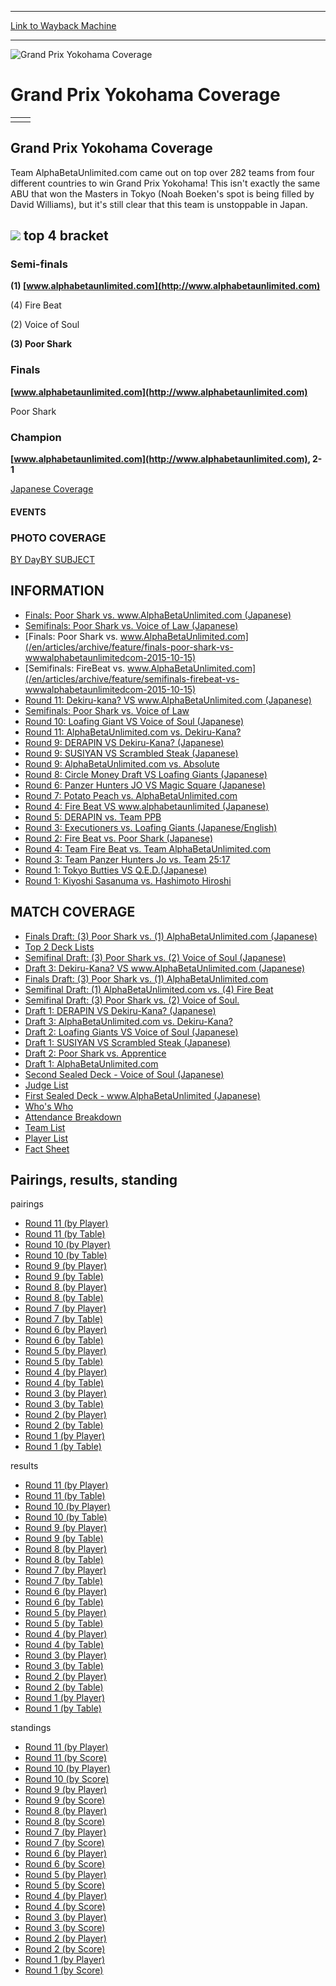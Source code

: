 
---
[Link to Wayback Machine](https://web.archive.org/web/20160303194501/http://magic.wizards.com/en/events/coverage/gpyok01)

[_metadata_:description]:- "Grand Prix Yokohama Coverage"
[_metadata_:generator]:- "Drupal 7 (http://drupal.org)"
[_metadata_:node]:- "807081"
[_metadata_:source]:- "div-block-system-main"
[_metadata_:title]:- "Grand Prix Yokohama Coverage"
[_metadata_:wayback_capture_timestamp]:- "2016-03-03 19:45:01"
[_metadata_:wayback_raw_url]:- "https://web.archive.org/web/20160303194501id_/http://magic.wizards.com/en/events/coverage/gpyok01"
[_metadata_:wayback_url]:- "http://magic.wizards.com/en/events/coverage/gpyok01"
---







![Grand Prix Yokohama Coverage](https://media.magic.wizards.com/images/banner/large_1_4.jpg)





Grand Prix Yokohama Coverage
============================














|  |  |
| --- | --- |
|  |  |

Grand Prix Yokohama Coverage
----------------------------


Team AlphaBetaUnlimited.com came out on top over 282 teams from four different countries to win Grand Prix Yokohama! This isn't exactly the same ABU that won the Masters in Tokyo (Noah Boeken's spot is being filled by David Williams), but it's still clear that this team is unstoppable in Japan.


![](https://media.magic.wizards.com/image_legacy_migration/sideboard/images/GPYOK01/winners.jpg)
top 4 bracket
-------------





### Semi-finals





**(1) [www.alphabetaunlimited.com](http://www.alphabetaunlimited.com)**




(4) Fire Beat






(2) Voice of Soul




**(3) Poor Shark**







### Finals





**[www.alphabetaunlimited.com](http://www.alphabetaunlimited.com)**




Poor Shark







### Champion





**[www.alphabetaunlimited.com](http://www.alphabetaunlimited.com), 2-1**








[Japanese Coverage](/en/node/807071)








#### EVENTS


### PHOTO COVERAGE


[BY Day](/en/articles/archive/feature/2001-grand-prix-yokohama-2015-10-15)[BY SUBJECT](/en/articles/archive/feature/2001-grand-prix-yokohama-2015-10-15)









INFORMATION
-----------


* [Finals: Poor Shark vs. www.AlphaBetaUnlimited.com (Japanese)](/en/node/806511)
* [Semifinals: Poor Shark vs. Voice of Law (Japanese)](/en/node/806526)
* [Finals: Poor Shark vs. www.AlphaBetaUnlimited.com](/en/articles/archive/feature/finals-poor-shark-vs-wwwalphabetaunlimitedcom-2015-10-15)
* [Semifinals: FireBeat vs. www.AlphaBetaUnlimited.com](/en/articles/archive/feature/semifinals-firebeat-vs-wwwalphabetaunlimitedcom-2015-10-15)
* [Round 11: Dekiru-kana? VS www.AlphaBetaUnlimited.com (Japanese)](/en/node/806551)
* [Semifinals: Poor Shark vs. Voice of Law](/en/articles/archive/feature/semifinals-poor-shark-vs-voice-law-2015-10-15)
* [Round 10: Loafing Giant VS Voice of Soul (Japanese)](/en/node/806576)
* [Round 11: AlphaBetaUnlimited.com vs. Dekiru-Kana?](/en/articles/archive/feature/round-11-alphabetaunlimitedcom-vs-dekiru-kana-2015-10-15)
* [Round 9: DERAPIN VS Dekiru-Kana? (Japanese)](/en/node/806591)
* [Round 9: SUSIYAN VS Scrambled Steak (Japanese)](/en/node/806616)
* [Round 9: AlphaBetaUnlimited.com vs. Absolute](/en/articles/archive/feature/round-9-alphabetaunlimitedcom-vs-absolute-2015-10-15)
* [Round 8: Circle Money Draft VS Loafing Giants (Japanese)](/en/node/806631)
* [Round 6: Panzer Hunters JO VS Magic Square (Japanese)](/en/node/806646)
* [Round 7: Potato Peach vs. AlphaBetaUnlimited.com](/en/articles/archive/feature/round-7-potato-peach-vs-alphabetaunlimitedcom-2015-10-15)
* [Round 4: Fire Beat VS www.alphabetaunlimited (Japanese)](/en/node/806656)
* [Round 5: DERAPIN vs. Team PPB](/en/articles/archive/feature/round-5-derapin-vs-team-ppb-2015-10-15)
* [Round 3: Executioners vs. Loafing Giants (Japanese/English)](/en/articles/archive/feature/round-3-executioners-vs-loafing-giants-japaneseenglish-2015-10-15)
* [Round 2: Fire Beat vs. Poor Shark (Japanese)](/en/node/806676)
* [Round 4: Team Fire Beat vs. Team AlphaBetaUnlimited.com](/en/articles/archive/feature/round-4-team-fire-beat-vs-team-alphabetaunlimitedcom-2015-10-15)
* [Round 3: Team Panzer Hunters Jo vs. Team 25:17](/en/articles/archive/feature/round-3-team-panzer-hunters-jo-vs-team-2517-2015-10-15)
* [Round 1: Tokyo Butties VS Q.E.D.(Japanese)](/en/node/806696)
* [Round 1: Kiyoshi Sasanuma vs. Hashimoto Hiroshi](/en/articles/archive/feature/round-1-kiyoshi-sasanuma-fujieda-laboratory-vs-hashimoto-hiroshi-rakeru)


MATCH COVERAGE
--------------


* [Finals Draft: (3) Poor Shark vs. (1) AlphaBetaUnlimited.com (Japanese)](/en/articles/archive/feature/finals-draft-3-poor-shark-vs-1-alphabetaunlimitedcom-2015-10-15)
* [Top 2 Deck Lists](/en/articles/archive/feature/top-2-deck-lists-2015-10-15)
* [Semifinal Draft: (3) Poor Shark vs. (2) Voice of Soul (Japanese)](/en/node/806541)
* [Draft 3: Dekiru-Kana? VS www.AlphaBetaUnlimited.com (Japanese)](/en/node/806556)
* [Finals Draft: (3) Poor Shark vs. (1) AlphaBetaUnlimited.com](/en/articles/archive/feature/finals-draft-3-poor-shark-vs-1-alphabetaunlimitedcom-2015-10-15-0)
* [Semifinal Draft: (1) AlphaBetaUnlimited.com vs. (4) Fire Beat](/en/articles/archive/feature/semifinal-draft-1-alphabetaunlimitedcom-vs-4-fire-beat-2015-10-15)
* [Semifinal Draft: (3) Poor Shark vs. (2) Voice of Soul.](/en/articles/archive/feature/semifinal-draft-3-poor-shark-vs-2-voice-soul-2015-10-15)
* [Draft 1: DERAPIN VS Dekiru-Kana? (Japanese)](/en/articles/archive/feature/draft-1-derapin-vs-dekiru-kana-2015-10-15)
* [Draft 3: AlphaBetaUnlimited.com vs. Dekiru-Kana?](/en/articles/archive/feature/draft-3-alphabetaunlimitedcom-vs-dekiru-kana-2015-10-15)
* [Draft 2: Loafing Giants VS Voice of Soul (Japanese)](/en/articles/archive/feature/draft-2-loafing-giants-vs-voice-soul-2015-10-15)
* [Draft 1: SUSIYAN VS Scrambled Steak (Japanese)](/en/articles/archive/feature/draft-1-susiyan-vs-scrambled-steak-2015-10-15)
* [Draft 2: Poor Shark vs. Apprentice](/en/articles/archive/feature/draft-2-poor-shark-vs-apprentice-2015-10-15)
* [Draft 1: AlphaBetaUnlimited.com](/en/node/806636)
* [Second Sealed Deck - Voice of Soul (Japanese)](/en/node/806641)
* [Judge List](/en/articles/archive/feature/grand-prix-yokohama-judge-list-2015-10-15)
* [First Sealed Deck - www.AlphaBetaUnlimited (Japanese)](/en/node/806701)
* [Who's Who](/en/articles/archive/feature/whos-who-2015-10-15)
* [Attendance Breakdown](/en/articles/archive/feature/grand-prix-yokohama-attendance-breakdown-2015-10-15)
* [Team List](/en/articles/archive/feature/grand-prix-yokohama-team-list-2015-10-15)
* [Player List](/en/articles/archive/feature/grand-prix-yokohama-player-list-2015-10-15)
* [Fact Sheet](/en/articles/archive/feature/fact-sheet-2015-10-15)


Pairings, results, standing
---------------------------



pairings


* [Round 11 (by Player)](/en/articles/archive/feature/round-11-pairings-player-2015-10-15)
* [Round 11 (by Table)](/en/articles/archive/feature/round-11-pairings-table-2015-10-15)
* [Round 10 (by Player)](/en/articles/archive/feature/round-10-pairings-player-2015-10-15)
* [Round 10 (by Table)](/en/articles/archive/feature/round-10-pairings-table-2015-10-15-0)
* [Round 9 (by Player)](/en/articles/archive/feature/round-9-pairings-player-2015-10-15)
* [Round 9 (by Table)](/en/articles/archive/feature/round-9-pairings-table-2015-10-15-1)
* [Round 8 (by Player)](/en/articles/archive/feature/round-8-pairings-player-2015-10-15)
* [Round 8 (by Table)](/en/articles/archive/feature/round-8-pairings-table-2015-10-15-1)
* [Round 7 (by Player)](/en/articles/archive/feature/round-7-pairings-player-2015-10-15)
* [Round 7 (by Table)](/en/articles/archive/feature/round-7-pairings-table-2015-10-15-1)
* [Round 6 (by Player)](/en/articles/archive/feature/round-6-pairings-player-2015-10-15)
* [Round 6 (by Table)](/en/articles/archive/feature/round-6-pairings-table-2015-10-15-1)
* [Round 5 (by Player)](/en/articles/archive/feature/round-5-pairings-player-2015-10-15)
* [Round 5 (by Table)](/en/articles/archive/feature/round-5-pairings-table-2015-10-15-1)
* [Round 4 (by Player)](/en/articles/archive/feature/round-4-pairings-player-2015-10-15)
* [Round 4 (by Table)](/en/articles/archive/feature/round-4-pairings-table-2015-10-15-1)
* [Round 3 (by Player)](/en/articles/archive/feature/round-3-pairings-player-2015-10-15)
* [Round 3 (by Table)](/en/articles/archive/feature/round-3-pairings-table-2015-10-15-1)
* [Round 2 (by Player)](/en/articles/archive/feature/round-2-pairings-player-2015-10-15)
* [Round 2 (by Table)](/en/articles/archive/feature/round-2-pairings-table-2015-10-15-1)
* [Round 1 (by Player)](/en/articles/archive/feature/round-1-pairings-player-2015-10-15)
* [Round 1 (by Table)](/en/articles/archive/feature/round-1-pairings-table-2015-10-15-1)


results


* [Round 11 (by Player)](/en/articles/archive/feature/round-11-results-player-2015-10-15)
* [Round 11 (by Table)](/en/articles/archive/feature/round-11-results-table-2015-10-15)
* [Round 10 (by Player)](/en/articles/archive/feature/round-10-results-player-2015-10-15)
* [Round 10 (by Table)](/en/articles/archive/feature/round-10-results-table-2015-10-15-0)
* [Round 9 (by Player)](/en/articles/archive/feature/round-9-results-player-2015-10-15)
* [Round 9 (by Table)](/en/articles/archive/feature/round-9-results-table-2015-10-15-1)
* [Round 8 (by Player)](/en/articles/archive/feature/round-8-results-player-2015-10-15)
* [Round 8 (by Table)](/en/articles/archive/feature/round-8-results-table-2015-10-15-1)
* [Round 7 (by Player)](/en/articles/archive/feature/round-7-results-player-2015-10-15)
* [Round 7 (by Table)](/en/articles/archive/feature/round-7-results-table-2015-10-15-1)
* [Round 6 (by Player)](/en/articles/archive/feature/round-6-results-player-2015-10-15)
* [Round 6 (by Table)](/en/articles/archive/feature/round-6-results-table-2015-10-15-1)
* [Round 5 (by Player)](/en/articles/archive/feature/round-5-results-player-2015-10-15)
* [Round 5 (by Table)](/en/articles/archive/feature/round-5-results-table-2015-10-15-1)
* [Round 4 (by Player)](/en/articles/archive/feature/round-4-results-player-2015-10-15)
* [Round 4 (by Table)](/en/articles/archive/feature/round-4-results-table-2015-10-15-1)
* [Round 3 (by Player)](/en/articles/archive/feature/round-3-results-player-2015-10-15)
* [Round 3 (by Table)](/en/articles/archive/feature/round-3-results-table-2015-10-15-1)
* [Round 2 (by Player)](/en/articles/archive/feature/round-2-results-player-2015-10-15)
* [Round 2 (by Table)](/en/articles/archive/feature/round-2-results-table-2015-10-15-1)
* [Round 1 (by Player)](/en/articles/archive/feature/round-1-results-player-2015-10-15)
* [Round 1 (by Table)](/en/articles/archive/feature/round-1-results-table-2015-10-15-1)


standings


* [Round 11 (by Player)](/en/articles/archive/feature/round-11-standings-player-2015-10-15)
* [Round 11 (by Score)](/en/articles/archive/feature/round-11-standings-score-2015-10-15)
* [Round 10 (by Player)](/en/articles/archive/feature/round-10-standings-player-2015-10-15)
* [Round 10 (by Score)](/en/articles/archive/feature/round-10-standings-score-2015-10-15-0)
* [Round 9 (by Player)](/en/articles/archive/feature/round-9-standings-player-2015-10-15)
* [Round 9 (by Score)](/en/articles/archive/feature/round-9-standings-score-2015-10-15-1)
* [Round 8 (by Player)](/en/articles/archive/feature/round-8-standings-player-2015-10-15)
* [Round 8 (by Score)](/en/articles/archive/feature/round-8-standings-score-2015-10-15-1)
* [Round 7 (by Player)](/en/articles/archive/feature/round-7-standings-player-2015-10-15)
* [Round 7 (by Score)](/en/articles/archive/feature/round-7-standings-score-2015-10-15-1)
* [Round 6 (by Player)](/en/articles/archive/feature/round-6-standings-player-2015-10-15)
* [Round 6 (by Score)](/en/articles/archive/feature/round-6-standings-score-2015-10-15-1)
* [Round 5 (by Player)](/en/articles/archive/feature/round-5-standings-player-2015-10-15)
* [Round 5 (by Score)](/en/articles/archive/feature/round-5-standings-score-2015-10-15-1)
* [Round 4 (by Player)](/en/articles/archive/feature/round-4-standings-player-2015-10-15)
* [Round 4 (by Score)](/en/articles/archive/feature/round-4-standings-score-2015-10-15-1)
* [Round 3 (by Player)](/en/articles/archive/feature/round-3-standings-player-2015-10-15)
* [Round 3 (by Score)](/en/articles/archive/feature/round-3-standings-score-2015-10-15-1)
* [Round 2 (by Player)](/en/articles/archive/feature/round-2-standings-player-2015-10-15)
* [Round 2 (by Score)](/en/articles/archive/feature/round-2-standings-score-2015-10-15-1)
* [Round 1 (by Player)](/en/articles/archive/feature/round-1-standings-player-2015-10-15)
* [Round 1 (by Score)](/en/articles/archive/feature/round-1-standings-score-2015-10-15-1)



 

